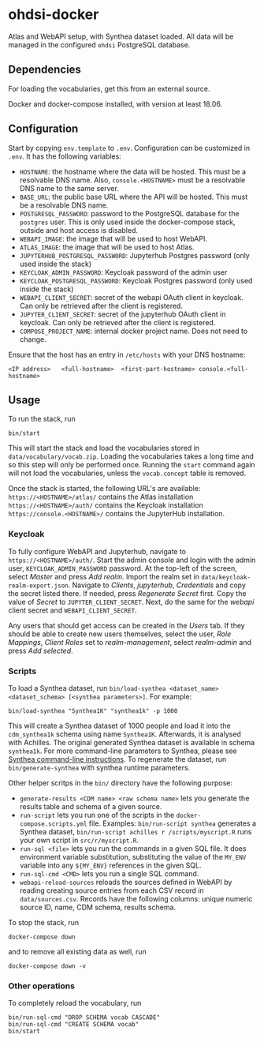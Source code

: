 # ohdsi-docker

Atlas and WebAPI setup, with Synthea dataset loaded. All data will be managed in the configured `ohdsi` PostgreSQL database.

## Dependencies

For loading the vocabularies, get this from an external source.

Docker and docker-compose installed, with version at least 18.06.

## Configuration

Start by copying `env.template` to `.env`. Configuration can be customized in `.env`. It has the following variables:
- `HOSTNAME`: the hostname where the data will be hosted. This must be a resolvable DNS name. Also, `console.<HOSTNAME>` must be a resolvable DNS name to the same server.
- `BASE_URL`: the public base URL where the API will be hosted. This must be a resolvable DNS name.
- `POSTGRESQL_PASSWORD`: password to the PostgreSQL database for the `postgres` user. This is only used inside the docker-compose stack, outside and host access is disabled.
- `WEBAPI_IMAGE`: the image that will be used to host WebAPI.
- `ATLAS_IMAGE`: the image that will be used to host Atlas.
- `JUPYTERHUB_POSTGRESQL_PASSWORD`: Jupyterhub Postgres password (only used inside the stack)
- `KEYCLOAK_ADMIN_PASSWORD`: Keycloak password of the admin user
- `KEYCLOAK_POSTGRESQL_PASSWORD`: Keycloak Postgres password (only used inside the stack)
- `WEBAPI_CLIENT_SECRET`: secret of the webapi OAuth client in keycloak. Can only be retrieved after the client is registered.
- `JUPYTER_CLIENT_SECRET`: secret of the jupyterhub OAuth client in keycloak. Can only be retrieved after the client is registered.
- `COMPOSE_PROJECT_NAME`: internal docker project name. Does not need to change.

Ensure that the host has an entry in `/etc/hosts` with your DNS hostname:

```
<IP address>   <full-hostname>  <first-part-hostname> console.<full-hostname>
```

## Usage

To run the stack, run

```shell
bin/start
```

This will start the stack and load the vocabularies stored in `data/vocabulary/vocab.zip`. Loading the vocabularies takes a long time and so this step will only be performed once. Running the `start` command again will not load the vocabularies, unless the `vocab.concept` table is removed.

Once the stack is started, the following URL's are available:
`https://<HOSTNAME>/atlas/` contains the Atlas installation
`https://<HOSTNAME>/auth/` contains the Keycloak installation
`https://console.<HOSTNAME>/` contains the JupyterHub installation.

### Keycloak

To fully configure WebAPI and Jupyterhub, navigate to `https://<HOSTNAME>/auth/`. Start the admin console and login with the admin user, `KEYCLOAK_ADMIN_PASSWORD` password. At the top-left of the screen, select _Master_ and press _Add realm_. Import the realm set in `data/keycloak-realm-export.json`. Navigate to _Clients_, _jupyterhub_, _Credentials_ and copy the secret listed there. If needed, press _Regenerate Secret_ first. Copy the value of _Secret_ to `JUPYTER_CLIENT_SECRET`. Next, do the same for the _webapi_ client secret and `WEBAPI_CLIENT_SECRET`.

Any users that should get access can be created in the _Users_ tab. If they should be able to create new users themselves, select the user, _Role Mappings_, _Client Roles_ set to _realm-management_, select _realm-admin_ and press _Add selected_.

### Scripts

To load a Synthea dataset, run `bin/load-synthea <dataset_name> <dataset_schema> [<synthea parameters>]`. For example:

```shell
bin/load-synthea "Synthea1K" "synthea1k" -p 1000
```

This will create a Synthea dataset of 1000 people and load it into the `cdm_synthea1k` schema using name `Synthea1K`. Afterwards, it is analysed with Achilles. The original generated Synthea dataset is available in schema `synthea1k`. For more command-line parameters to Synthea, please see [Synthea command-line instructions](https://github.com/synthetichealth/synthea/wiki/Basic-Setup-and-Running). To regenerate the dataset, run `bin/generate-synthea` with synthea runtime parameters.

Other helper scritps in the `bin/` directory have the following purpose:
- `generate-results <CDM name> <raw schema name>` lets you generate the results table and schema of a given source.
- `run-script` lets you run one of the scripts in the `docker-compose.scripts.yml` file. Examples: `bin/run-script synthea` generates a Synthea dataset, `bin/run-script achilles r /scripts/myscript.R` runs your own script in `src/r/myscript.R`.
- `run-sql <file>` lets you run the commands in a given SQL file. It does environment variable substitution, substituting the value of the `MY_ENV` variable into any `${MY_ENV}` references in the given SQL.
- `run-sql-cmd <CMD>` lets you run a single SQL command.
- `webapi-reload-sources` reloads the sources defined in WebAPI by reading creating source entries from each CSV record in `data/sources.csv`. Records have the following columns: unique numeric source ID, name, CDM schema, results schema.

To stop the stack, run

```
docker-compose down
```

and to remove all existing data as well, run

```
docker-compose down -v
```

### Other operations

To completely reload the vocabulary, run
```
bin/run-sql-cmd "DROP SCHEMA vocab CASCADE"
bin/run-sql-cmd "CREATE SCHEMA vocab"
bin/start
```
